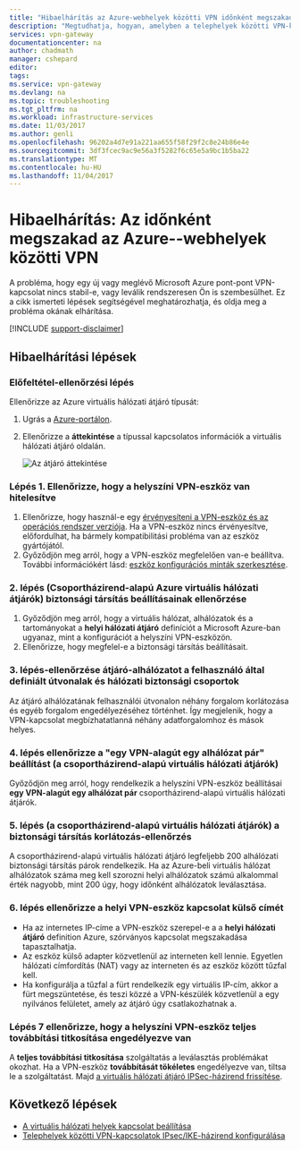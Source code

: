 ```yaml
---
title: "Hibaelhárítás az Azure-webhelyek közötti VPN időnként megszakad |} Microsoft Docs"
description: "Megtudhatja, hogyan, amelyben a telephelyek közötti VPN-kapcsolat a megszakítja rendszeresen a probléma elhárításához."
services: vpn-gateway
documentationcenter: na
author: chadmath
manager: cshepard
editor: 
tags: 
ms.service: vpn-gateway
ms.devlang: na
ms.topic: troubleshooting
ms.tgt_pltfrm: na
ms.workload: infrastructure-services
ms.date: 11/03/2017
ms.author: genli
ms.openlocfilehash: 96202a4d7e91a221aa655f58f29f2c8e24b86e4e
ms.sourcegitcommit: 3df3fcec9ac9e56a3f5282f6c65e5a9bc1b5ba22
ms.translationtype: MT
ms.contentlocale: hu-HU
ms.lasthandoff: 11/04/2017
---
```

# <a name="troubleshooting-azure-site-to-site-vpn-disconnects-intermittently"></a>Hibaelhárítás: Az időnként megszakad az Azure--webhelyek közötti VPN

A probléma, hogy egy új vagy meglévő Microsoft Azure pont-pont VPN-kapcsolat nincs stabil-e, vagy leválik rendszeresen Ön is szembesülhet. Ez a cikk ismerteti lépések segítségével meghatározhatja, és oldja meg a probléma okának elhárítása. 

[!INCLUDE [support-disclaimer](../../includes/support-disclaimer.md)]

## <a name="troubleshooting-steps"></a>Hibaelhárítási lépések

### <a name="prerequisite-step"></a>Előfeltétel-ellenőrzési lépés

Ellenőrizze az Azure virtuális hálózati átjáró típusát:

1. Ugrás a [Azure-portálon](https://portal.azure.com).
2. Ellenőrizze a **áttekintése** a típussal kapcsolatos információk a virtuális hálózati átjáró oldalán.
    
    ![Az átjáró áttekintése](media\vpn-gateway-troubleshoot-site-to-site-disconnected-intermittently\gatewayoverview.png)

### <a name="step-1-check-whether-the-on-premises-vpn-device-is-validated"></a>Lépés 1. Ellenőrizze, hogy a helyszíni VPN-eszköz van hitelesítve

1. Ellenőrizze, hogy használ-e egy [érvényesíteni a VPN-eszköz és az operációs rendszer verziója](vpn-gateway-about-vpn-devices.md#devicetable). Ha a VPN-eszköz nincs érvényesítve, előfordulhat, ha bármely kompatibilitási probléma van az eszköz gyártójától.
2. Győződjön meg arról, hogy a VPN-eszköz megfelelően van-e beállítva. További információkért lásd: [eszköz konfigurációs minták szerkesztése](vpn-gateway-about-vpn-devices.md#editing).

### <a name="step-2-check-the-security-association-settingsfor-policy-based-azure-virtual-network-gateways"></a>2. lépés (Csoportházirend-alapú Azure virtuális hálózati átjárók) biztonsági társítás beállításainak ellenőrzése

1. Győződjön meg arról, hogy a virtuális hálózat, alhálózatok és a tartományokat a **helyi hálózati átjáró** definíciót a Microsoft Azure-ban ugyanaz, mint a konfigurációt a helyszíni VPN-eszközön.
2. Ellenőrizze, hogy megfelel-e a biztonsági társítás beállításait.

### <a name="step-3-check-for-user-defined-routes-or-network-security-groups-on-gateway-subnet"></a>3. lépés-ellenőrzése átjáró-alhálózatot a felhasználó által definiált útvonalak és hálózati biztonsági csoportok

Az átjáró alhálózatának felhasználói útvonalon néhány forgalom korlátozása és egyéb forgalom engedélyezéséhez történhet. Így megjelenik, hogy a VPN-kapcsolat megbízhatatlanná néhány adatforgalomhoz és mások helyes. 

### <a name="step-4-check-the-one-vpn-tunnel-per-subnet-pair-setting-for-policy-based-virtual-network-gateways"></a>4. lépés ellenőrizze a "egy VPN-alagút egy alhálózat pár" beállítást (a csoportházirend-alapú virtuális hálózati átjárók)

Győződjön meg arról, hogy rendelkezik a helyszíni VPN-eszköz beállításai **egy VPN-alagút egy alhálózat pár** csoportházirend-alapú virtuális hálózati átjárók.

### <a name="step-5-check-for-security-association-limitation-for-policy-based-virtual-network-gateways"></a>5. lépés (a csoportházirend-alapú virtuális hálózati átjárók) a biztonsági társítás korlátozás-ellenőrzés

A csoportházirend-alapú virtuális hálózati átjáró legfeljebb 200 alhálózati biztonsági társítás párok rendelkezik. Ha az Azure-beli virtuális hálózat alhálózatok száma meg kell szorozni helyi alhálózatok számú alkalommal érték nagyobb, mint 200 úgy, hogy időnként alhálózatok leválasztása.

### <a name="step-6-check-on-premises-vpn-device-external-interface-address"></a>6. lépés ellenőrizze a helyi VPN-eszköz kapcsolat külső címét

- Ha az internetes IP-címe a VPN-eszköz szerepel-e a a **helyi hálózati átjáró** definition Azure, szórványos kapcsolat megszakadása tapasztalhatja.
- Az eszköz külső adapter közvetlenül az interneten kell lennie. Egyetlen hálózati címfordítás (NAT) vagy az interneten és az eszköz között tűzfal kell.
-  Ha konfigurálja a tűzfal a fürt rendelkezik egy virtuális IP-cím, akkor a fürt megszüntetése, és teszi közzé a VPN-készülék közvetlenül a egy nyilvános felületet, amely az átjáró úgy csatlakozhatnak a.

### <a name="step-7-check-whether-the-on-premises-vpn-device-has-perfect-forward-secrecy-enabled"></a>Lépés 7 ellenőrizze, hogy a helyszíni VPN-eszköz teljes továbbítási titkosítása engedélyezve van

A **teljes továbbítási titkosítása** szolgáltatás a leválasztás problémákat okozhat. Ha a VPN-eszköz **továbbítását tökéletes** engedélyezve van, tiltsa le a szolgáltatást. Majd [a virtuális hálózati átjáró IPSec-házirend frissítése](vpn-gateway-ipsecikepolicy-rm-powershell.md#managepolicy).

## <a name="next-steps"></a>Következő lépések

- [A virtuális hálózati helyek kapcsolat beállítása](vpn-gateway-howto-site-to-site-resource-manager-portal.md)
- [Telephelyek közötti VPN-kapcsolatok IPsec/IKE-házirend konfigurálása](vpn-gateway-ipsecikepolicy-rm-powershell.md)

